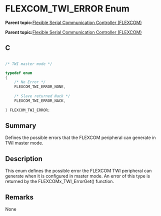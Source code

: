 # FLEXCOM\_TWI\_ERROR Enum

**Parent topic:**[Flexible Serial Communication Controller \(FLEXCOM\)](GUID-137968B9-4089-44C6-9B5A-2F30929F6852.md)

**Parent topic:**[Flexible Serial Communication Controller \(FLEXCOM\)](GUID-1F0CC449-4122-4C77-A199-A7874C524FDD.md)

## C

```c

/* TWI master mode */

typedef enum
{
    /* No Error */
    FLEXCOM_TWI_ERROR_NONE,
    
    /* Slave returned Nack */
    FLEXCOM_TWI_ERROR_NACK,
    
} FLEXCOM_TWI_ERROR;

```

## Summary

Defines the possible errors that the FLEXCOM peripheral can generate in TWI master mode.

## Description

This enum defines the possible error the FLEXCOM TWI peripheral can generate when it is configured in master mode. An error of this type is returned by the FLEXCOMx\_TWI\_ErrorGet\(\) function.

## Remarks

None

